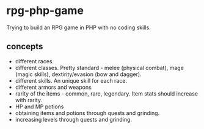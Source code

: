 # rpg-php-game
Trying to build an RPG game in PHP with no coding skills.
## concepts
- different races.
- different classes. Pretty standard - melee (physical combat), mage (magic skills), dextirity/evasion (bow and dagger).
- different skills. An unique skill for each race.
- different armors and weapons
- rarity of the items - common, rare, legendary. Item stats should increase with rarity.
- HP and MP potions
- obtaining items and potions through quests and grinding.
- increasing levels through quests and grinding.
